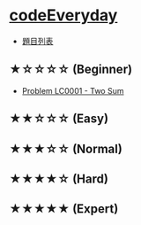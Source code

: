[codeEveryday](https://hackmd.io/@233eECf4S7qcV-8jggtxVw/ByoCaz5pw)
===

- [題目列表](https://hackmd.io/@233eECf4S7qcV-8jggtxVw/HySzob5pD)

★☆☆☆☆ (Beginner)
---
- [Problem LC0001 - Two Sum](https://hackmd.io/@233eECf4S7qcV-8jggtxVw/S1XJlfcaw)


★★☆☆☆ (Easy)
---


★★★☆☆ (Normal) 
---


★★★★☆ (Hard) 
---


★★★★★ (Expert) 
---



